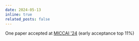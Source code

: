 ```yaml
---
date: 2024-05-13
inline: true
related_posts: false
---
```


One paper accepted at [MICCAI '24](https://conferences.miccai.org/2024/en/) (early acceptance top 11%)
